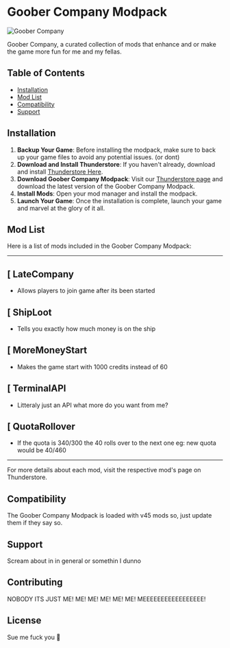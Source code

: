 # Goober Company Modpack

![Goober Company](https://cdn.discordapp.com/attachments/948025885926256750/1182544080341827615/perfect-cell-ballin.gif?ex=658514ff&is=65729fff&hm=b7274444e73edfdd9a0a754ac0c6f0bad00e313f7ee51b0132ed6b7819e143fc&)

Goober Company, a curated collection of mods that enhance and or make the game more fun for me and my fellas.

## Table of Contents

- [Installation](#installation)
- [Mod List](#mod-list)
- [Compatibility](#compatibility)
- [Support](#support)

## Installation

1. **Backup Your Game**: Before installing the modpack, make sure to back up your game files to avoid any potential issues. (or dont)
2. **Download and Install Thunderstore**: If you haven't already, download and install [Thunderstore Here](https://www.overwolf.com/app/Thunderstore-Thunderstore_Mod_Manager).
3. **Download Goober Company Modpack**: Visit our [Thunderstore page](https://valheim.thunderstore.io/package/FizzyBombBand/GooberCompany) and download the latest version of the Goober Company Modpack.
4. **Install Mods**: Open your mod manager and install the modpack.
5. **Launch Your Game**: Once the installation is complete, launch your game and marvel at the glory of it all.

## Mod List

Here is a list of mods included in the Goober Company Modpack:

---

[ LateCompany
--
- Allows players to join game after its been started

[ ShipLoot
--
- Tells you exactly how much money is on the ship

[ MoreMoneyStart
--
- Makes the game start with 1000 credits instead of 60

[ TerminalAPI
--
- Litteraly just an API what more do you want from me? 

[ QuotaRollover 
--
- If the quota is 340/300 the 40 rolls over to the next one eg: new quota would be 40/460

---

For more details about each mod, visit the respective mod's page on Thunderstore.

## Compatibility

The Goober Company Modpack is loaded with v45 mods so, just update them if they say so.

## Support

Scream about in in general or somethin I dunno

## Contributing

NOBODY ITS JUST ME! ME! ME! ME! ME! ME! MEEEEEEEEEEEEEEEEE! 

## License

Sue me fuck you 🖕
